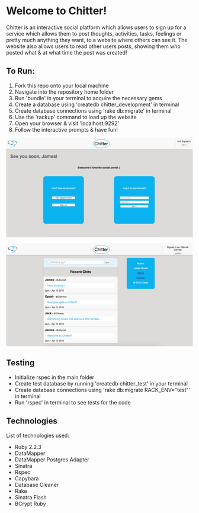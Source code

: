 Welcome to Chitter!
===================

Chitter is an interactive social platform which allows users to sign up
for a service which allows them to post thoughts, activities, tasks, feelings or
pretty much anything they want, to a website where others can see it. The website
also allows users to read other users posts, showing them who posted what & at
what time the post was created!

To Run:
-------

1. Fork this repo onto your local machine
2. Navigate into the repository home folder
3. Run 'bundle' in your terminal to acquire the necessary gems
4. Create a database using 'createdb chitter_development' in terminal
5. Create database connections using 'rake db:migrate' in terminal
6. Use the 'rackup' command to load up the website
7. Open your browser & visit 'localhost:9292'
8. Follow the interactive prompts & have fun!

![](app/public/images/welcome_screen.png)

![](app/public/images/chitter_feed.png)

Testing
----
* Initialize rspec in the main folder
* Create test database by running 'createdb chitter_test' in your terminal
* Create database connections using 'rake db:migrate RACK_ENV="test"' in terminal
* Run 'rspec' in terminal to see tests for the code

Technologies
-----------
List of technologies used:

* Ruby 2.2.3
* DataMapper
* DataMapper Postgres Adapter
* Sinatra
* Rspec
* Capybara
* Database Cleaner
* Rake
* Sinatra Flash
* BCrypt Ruby
